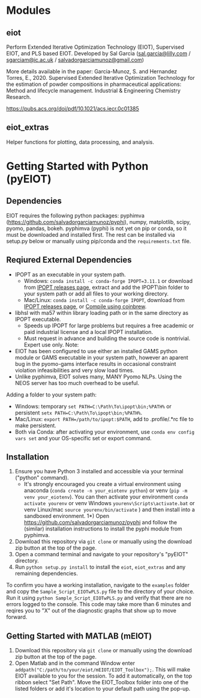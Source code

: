 # Modules
## eiot
Perform Extended Iterative Optimization Technology (EIOT), Supervised EIOT, and PLS based EIOT. Developed by Sal Garcia (sal.garcia@lilly.com / sgarciam@ic.ac.uk / salvadorgarciamunoz@gmail.com)

More details available in the paper:
Garcia-Munoz, S. and Hernandez Torres, E., 2020. Supervised Extended Iterative Optimization Technology for the estimation of powder compositions in pharmaceutical applications: Method and lifecycle management. Industrial & Engineering Chemistry Research.

https://pubs.acs.org/doi/pdf/10.1021/acs.iecr.0c01385

## eiot_extras
Helper functions for plotting, data processing, and analysis.

# Getting Started with Python (pyEIOT)

## Dependencies

EIOT requires the following python packages: pyphimva (https://github.com/salvadorgarciamunoz/pyphi), numpy, matplotlib, scipy, pyomo, pandas, bokeh. pyphimva (pyphi) is not yet on pip or conda, so it must be downloaded and installed first. The rest can be installed via setup.py below or manually using pip/conda and the ```requirements.txt``` file.

## Reqiured External Dependencies

- IPOPT as an executable in your system path.
  - Windows: ```conda install -c conda-forge IPOPT=3.11.1``` or download from [IPOPT releases page](https://github.com/coin-or/Ipopt/releases), extract and add the IPOPT\bin folder to your system path or add all files to your working directory.
  - Mac/Linux: ```conda install -c conda-forge IPOPT```, download from [IPOPT releases page](https://github.com/coin-or/Ipopt/releases), or [Compile using coinbrew](https://coin-or.github.io/Ipopt/INSTALL.html#COINBREW).
- libhsl with ma57 within library loading path or in the same directory as IPOPT executable.
   - Speeds up IPOPT for large problems but requires a free academic or paid industrial license and a local IPOPT installation.
   - Must request in advance and building the source code is nontrivial. Expert use only.
Note:
-  EIOT has been configured to use either an installed GAMS python module or GAMS executable in your system path, however an aparent bug in the pyomo-gams interface results in occasional constraint violation infeasibilities and very slow load times.
- Unlike pyphimva, EIOT solves many, MANY Pyomo NLPs. Using the NEOS server has too much overhead to be useful.

Adding a folder to your system path:
 - Windows: temporary ```set PATH=C:\Path\To\ipopt\bin;%PATH%``` or persistent ```setx PATH=C:\Path\To\ipopt\bin;%PATH%```.
 - Mac/Linux: ```export PATH=/path/to/ipopt:$PATH```, add to .profile/.*rc file to make persistent.
 - Both via Conda: after activating your environment, use ```conda env config vars set``` and your OS-specific set or export command.

## Installation
1) Ensure you have Python 3 installed and accessible via your terminal ("python" command).
   - It's strongly encouraged you create a virtual environment using anaconda (```conda create -n your_eiotenv python```) or venv (```pip -m venv your_eiotenv```). You can then activate your environment ```conda activate yourenv``` or venv Windows ```yourenv\Scripts\activate.bat``` or venv Linux/mac ```source yourenv/bin/activate``` ) and then install into a sandboxed environment.
1*) Open https://github.com/salvadorgarciamunoz/pyphi and follow the (similar) installation instructions to install the pyphi module from pyphimva.
2) Download this repository via ```git clone``` or manually using the download zip button at the top of the page.
3) Open a command terminal and navigate to your repository's "pyEIOT" directory.
4) Run ```python setup.py install``` to install the ```eiot```, ```eiot_extras``` and any remaining dependencies.

To confirm you have a working installation, navigate to the ```examples``` folder and copy the ```Sample_Script_EIOTwPLS.py``` file to the directory of your choice. Run it using ```python Sample_Script_EIOTwPLS.py``` and verify that there are no errors logged to the console. This code may take more than 6 minutes and reqires you to "X" out of the diagnostic graphs that show up to move forward.

## Getting Started with MATLAB (mEIOT)
1) Download this repository via ```git clone``` or manually using the download zip button at the top of the page.
2) Open Matlab and in the command Window enter ```addpath("C:/path/to/your/eiot/mEIOT/EIOT_Toolbox");```. This will make EIOT available to you for the session. To add it automatically, on the top ribbon select "Set Path". Move the EIOT_Toolbox folder into one of the listed folders or add it's location to your default path using the pop-up.
